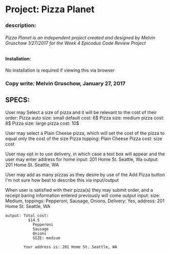 # Project: Pizza Planet
### description:
######  Pizza Planet is an independent project created and designed by Melvin Gruschow 1/27/2017 for the Week 4 Epicodus Code Review Project

#### Installation:
  No installation is required if viewing this via browser

### Copy write: Melvin Gruschow, January 27, 2017


## SPECS:
  User may Select a size of pizza and it will be relevant to the cost of their order:
    Pizza auto size: small  default cost: 6$
    Pizza size: medium      pizza cost: 8$
    Pizza size: large       pizza cost: 10$

  User may select a Plain Cheese pizza, which will set the cost of the pizza to equal only the cost of the size
    Pizza topping: Plain Cheese   Pizza cost: size cost

  User may opt in to use delivery, in which case a text box will appear and the user may enter address for home
    input: 201 Home St. Seattle, Wa   output: 201 Home St. Seattle, WA

  User may add as many pizzas as they desire by use of the Add Pizza button
    I'm not sure how best to describe this via input/output

  When user is satisfied with their pizza(s) they may submit order, and a receipt baring information entered previously will come output
    input: size: Medium, toppings: Pepperoni, Sausage, Onions, Delivery: Yes, address: 201 Home St. Seattle, WA

    output: Total cost:
              $14.5
                Pepperoni
                Sausage
                Onions
                SIZE: medium

            Your address is: 201 Home St. Seattle, WA
